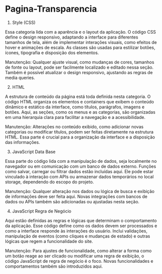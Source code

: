 # Pagina-Transparencia

1. Style (CSS)

Essa categoria lida com a aparência e o layout da aplicação. O código CSS define o design responsivo, adaptando a interface para diferentes tamanhos de tela, além de implementar interações visuais, como efeitos de hover e animações de escala. As classes são usadas para estilizar botões, ícones, tipografia e disposição dos elementos.

Manutenção: Qualquer ajuste visual, como mudanças de cores, tamanhos de fonte ou layout, pode ser facilmente localizado e editado nessa seção. Também é possível atualizar o design responsivo, ajustando as regras de media queries.

2. HTML

A estrutura de conteúdo da página está toda definida nesta categoria. O código HTML organiza os elementos e containers que exibem o conteúdo dinâmico e estático da interface, como títulos, parágrafos, imagens e botões. Aqui, as seções, como os menus e as categorias, são organizadas em uma hierarquia clara para facilitar a navegação e a acessibilidade.

Manutenção: Alterações no conteúdo exibido, como adicionar novas categorias ou modificar títulos, podem ser feitas diretamente na estrutura HTML. Essa parte é crucial para a organização da interface e a disposição das informações.

3. JavaScript Data Base

Essa parte do código lida com a manipulação de dados, seja localmente no navegador ou em comunicação com um banco de dados externo. Funções como salvar, carregar ou filtrar dados estão incluídas aqui. Ele pode estar vinculado à interação com APIs ou armazenar dados temporários no local storage, dependendo do escopo do projeto.

Manutenção: Qualquer alteração nos dados ou lógica de busca e exibição de informações deve ser feita aqui. Novas integrações com bancos de dados ou APIs também são adicionadas ou ajustadas nesta seção.

4. JavaScript Regra de Negócio

Aqui estão definidas as regras e lógicas que determinam o comportamento da aplicação. Esse código define como os dados devem ser processados e como a interface responde às interações do usuário. Inclui validações, manipulação de eventos (como cliques e mudanças de estado) e outras lógicas que regem a funcionalidade do site.

Manutenção: Para ajustes de funcionalidade, como alterar a forma como um botão reage ao ser clicado ou modificar uma regra de exibição, o código JavaScript de regra de negócio é o foco. Novas funcionalidades e comportamentos também são introduzidos aqui.

